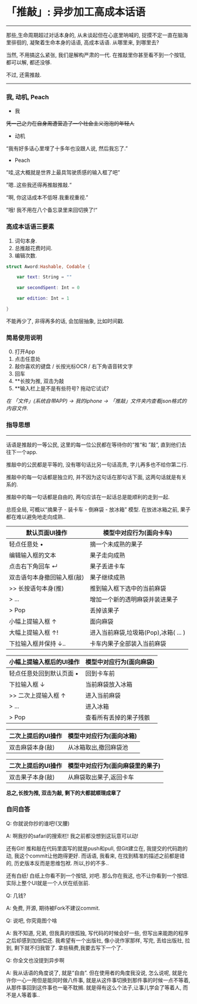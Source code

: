 # 「推敲」: 异步加工高成本话语

---
那些,生命周期超过对话本身的, 从未谈起但在心底里呐喊的, 捉摸不定一直在脑海里徘徊的, 凝聚着生命本身的话语, 高成本话语. 从哪里来, 到哪里去?

当然, 不用搞这么紧张, 我们是解构严肃的一代. 在推敲里你甚至看不到一个按钮, 都可以解, 都还没够.

不过, 还需推敲.

---

### 我, 动机, Peach

- 我

~~凭一己之力在自身周遭营造了一个社会主义泡泡的年轻人~~
   
- 动机

“我有好多话心里埋了十多年也没跟人说, 然后我忘了.”

- Peach

”哇,这大概就是世界上最具驾驶质感的输入框了吧”

”嗯..这些我还得再推敲推敲.“
   
“啊, 你这话成本不低呀.我重视重视.”

”哦! 我不用在八个备忘录里来回切换了!“

   

### 高成本话语三要素

1. 词句本身.
2. 总推敲花费时间.
3. 编辑次数.

```swift
struct Aword:Hashable, Codable {

    var text: String = ""

    var secondSpent: Int = 0

    var edition: Int = 1

}
```

不能再少了, 非得再多的话, 会加层抽象, 比如时间戳.


### 简易使用说明

0. 打开App
1. 点击任意处
2. 敲你喜欢的键盘 / 长按光标OCR / 右下角语音转文字
3. 回车
4. **长按为推, 双击为敲
5. **输入栏上是不是有些符号? 拖动它试试?


*在 「文件」(系统自带APP) -> 我的iphone -> 「推敲」文件夹内查看json格式的内容文件.*


### 指导思想

---
话语是推敲的一等公民, 这里的每一位公民都在等待你的“推“和 ”敲“, 直到他们去往下一个app.

推敲中的公民都是平等的, 没有哪句话比另一句话高贵, 字儿再多也不给你第二行.

推敲中的每一句话都是独立的, 并不因为这句话在那句话下面, 这两句话就是有关系的. 

推敲中的每一句话都是自由的, 两句应该在一起话总是能顺利的走到一起.

总揽全局, 可概以“摘果子 - 装卡车 - 倒麻袋 - 放冰箱” 模型. 在放进冰箱之前, 果子都在难以避免地走向成熟..


|默认页面UI操作|模型中对应行为(面向卡车)|
|---|---|
|轻点任意处 • |摘一个未成熟的果子|
|编辑输入框的文本|果子走向成熟|
|点击右下角回车 ↵ |果子丢进卡车|
|双击语句本身撤回输入框(敲)| 果子继续成熟 |
|>> 长按语句本身(推)|推到输入框下选中的当前麻袋|
|>  ...|增加一个新的透明麻袋并装进果子|
|>  Pop|丢掉该果子|
|小幅上提输入框 ↑ |面向麻袋|
|大幅上提输入框 ↑! |进入当前麻袋,垃圾箱(Pop),冰箱( ... )|
| 下拉输入框并保持 ↓.. | 卡车内果子全部装入当前麻袋|

|小幅上提输入框后的UI操作|模型中对应行为(面向麻袋)|
|---|---|
|轻点任意处回到默认页面 • | 回到卡车前|
|下拉输入框 ↓ |当前麻袋放入冰箱|
|>> 二次上提输入框 ↑| 进入当前麻袋|
| > ...|进入冰箱|
| > Pop|查看所有丢掉的果子残骸|


|二次上提后的UI操作|模型中对应行为(面向冰箱)|
|---|---|
|双击麻袋本身(敲)| 从冰箱取出,撤回麻袋池 |

|二次上提后的UI操作|模型中对应行为(面向麻袋里的果子)|
|---|---|
|双击果子本身(敲)| 从麻袋取出果子,返回卡车 |

**总之,长按为推, 双击为敲, 剩下的大都就顺理成章了**


### 自问自答

Q: 你就说你抄的谁吧!(叉腰)

A: 
啊我抄的safari的搜索栏! 我之前都没想到这玩意可以动!

还有Git! 推和敲在代码里面写的就是push和pull, 但Git建立在, 我提交的代码跑的动, 我这个commit让他跑得更好. 而话语, 我看来, 在找到精准的描述之前都是错的, 历史版本反而是思维包袱. 所以,抄的不多..

还有白纸! 白纸上你看不到一个按钮, 对吧. 那么你在我这, 也不让你看到一个按钮. 实际上整个UI就是一个人伏在纸张前.


Q: 几钱?

A: 免费, 开源, 期待被Fork不建议commit.


Q: 说吧, 你究竟图个啥

A: 我不知道, 兄弟, 但我真的很孤独, 写代码的时候会好一些, 但写出来能跑的程序之后却感到加倍偿还. 我希望有一个出版社, 像小说作家那样, 写完, 丢给出版社, 拉到, 剩下就不归我管了. 拿些稿费,我要去写下一个了.


Q: 你全文也没提到异步啊

A: 我从话语的角度说了, 就是“自由”. 但在使用者的角度我没说, 怎么说呢, 就是允许你一心一用但是能同时做八件事, 就是从这件事切换到那件事的时候一点不等着, 从那件事回到这件事也一毫不耽搁. 就是得有这么个法子,让事儿学会了等着人, 而不是人等着事..











